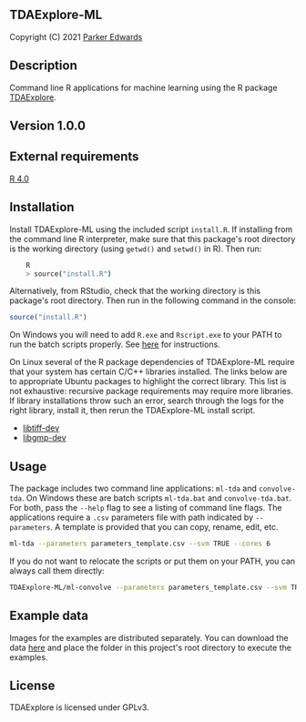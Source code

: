 TDAExplore-ML
-------------

Copyright (C) 2021 [Parker
Edwards](https://sites.nd.edu/parker-edwards)

Description
-----------

Command line R applications for machine learning using the R package [TDAExplore](https://github.com/P-Edwards/TDAExplore).

Version 1.0.0
-------------

External requirements
---------------------
[R 4.0](https://www.r-project.org/)


Installation
---------------------------
Install TDAExplore-ML using the included script `install.R`. If installing from the command line R interpreter, make sure that this package's root directory is the working directory (using `getwd()`  and `setwd()` in R). Then run:

``` sh
	R
	> source("install.R")    
```
Alternatively, from RStudio, check that the working directory is this package's root directory. Then run in the following command in the console:

```R
source("install.R")
```

On Windows you will need to add `R.exe` and `Rscript.exe` to your PATH to run the batch scripts properly. See [here](https://cran.r-project.org/bin/windows/base/rw-FAQ.html#Rcmd-is-not-found-in-my-PATH_0021) for instructions.

On Linux several of the R package dependencies of TDAExplore-ML require that your system has certain C/C++ libraries installed. The links below are to appropriate Ubuntu packages to highlight the correct library. This list is not exhaustive: recursive package requirements may require more libraries. If library installations throw such an error, search through the logs for the right library, install it, then rerun the TDAExplore-ML install script.

* [libtiff-dev](https://packages.ubuntu.com/search?keywords=libtiff-dev)
* [libgmp-dev](https://packages.ubuntu.com/search?keywords=libgmp-dev)

Usage
------
The package includes two command line applications: `ml-tda` and `convolve-tda`. On Windows these are batch scripts `ml-tda.bat` and `convolve-tda.bat`. For both, pass the `--help` flag to see a listing of command line flags. The applications require a `.csv` parameters file with path indicated by `--parameters`. A template is provided that you can copy, rename, edit, etc. 


```sh
ml-tda --parameters parameters_template.csv --svm TRUE --cores 6 
```

If you do not want to relocate the scripts or put them on your PATH, you can always call them directly:

```sh 
TDAExplore-ML/ml-convolve --parameters parameters_template.csv --svm TRUE --cores 6
```

Example data
------------
Images for the examples are distributed separately. You can download the data [here](https://drive.google.com/drive/folders/1LJSaqZTr9eVa8DcO65XQyPKtIQiy0w_D?usp=sharing) and place the folder in this project's root directory to execute the examples.


License
-------
TDAExplore is licensed under GPLv3. 
